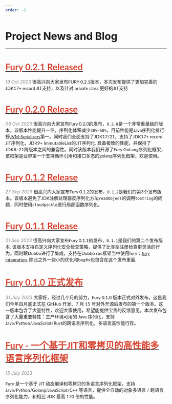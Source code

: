 ```yaml
---
order: -1
---
```

# <font size="6">Project News and Blog</font>
------

# [<font color="#d74633" face="Lato,Roboto,Arial,sans-serif">Fury 0.2.1 Released</font>](/blog/fury_0_2_1_release)

<font color="#888888">*19 Oct 2023*</font>
<font face="Lato,Roboto,Arial,sans-serif">
很高兴向大家发布FURY 0.2.1版本，本次发布提供了更加完善的JDK17+ record JIT支持，以及针对 private class 更好的JIT支持
</font>

# [<font color="#d74633" face="Lato,Roboto,Arial,sans-serif">Fury 0.2.0 Release</font>](/blog/fury_0_2_0_release)

<font color="#888888">*09 Oct 2023*</font>
<font face="Lato,Roboto,Arial,sans-serif">
很高兴向大家宣布Fury 0.2.0的发布，`0.2.0`是一个非常重量级的版本，该版本性能提升一倍，序列化体积减少`30%~50%`，目前性能是Java序列化排行榜[JVM-Serializers](https://github.com/eishay/jvm-serializers/wiki)第一。同时我们全面支持了JDK17/21，支持了JDK17+ record JIT序列化，JDK9+ ImmutableList的JIT序列化, 具备极致的性能，并保持了JDK8~21跨版本之间的兼容性。同时该版本我们开源了Fury GoLang序列化框架，该框架是业界第一个支持循环引用和接口多态的golang序列化框架，欢迎使用。

</font>

# [<font color="#d74633" face="Lato,Roboto,Arial,sans-serif">Fury 0.1.2 Release</font>](/blog/fury_0_1_2_release)

<font color="#888888">*27 Sep 2023*</font>
<font face="Lato,Roboto,Arial,sans-serif">
很高兴向大家宣布Fury 0.1.2的发布，`0.1.2`是我们的第3个发布版本。该版本避免了JDK注解处理器反序列化方法`readObject`的调用`toString`的问题，同时使用`cloudpickle`进行局部函数序列化。
</font>


# [<font color="#d74633" face="Lato,Roboto,Arial,sans-serif">Fury 0.1.1 Release</font>](/blog/fury_0_1_1_release)

<font color="#888888">*01 Sep 2023*</font>
<font face="Lato,Roboto,Arial,sans-serif">
很高兴向大家宣布Fury 0.1.1的发布，`0.1.1`是我们的第二个发布版本. 该版本支持自定义序列化安全检查策略，提供了比类型注册检查更灵活的行为。同时跟Dubbo进行了集成，支持在Dubbo rpc框架当中使用fury：[fury integration](https://github.com/fury-project/dubbo-serialization-fury/releases/tag/v0.1.1). 除此之外一些小的优化和bugfix也包含在这个发布里面.
</font>

# [<font color="#d74633" face="Lato,Roboto,Arial,sans-serif">Fury 0.1.0 正式发布</font>](/blog/fury_0_1_0_release)

<font color="#888888">*31 July 2023*</font>
<font face="Lato,Roboto,Arial,sans-serif">
大家好，经过几个月的努力，Fury 0.1.0 版本正式对外发布。这是我们今年四月底正式在 GitHub 开发、7 月 15 号对外开源后发布的第一个版本。这一版本包含了大量特性，欢迎大家使用，希望能提供宝贵的反馈意见。本次发布包含了大量重要特性：生产环境可用的 Java 序列化，支持Java/Python/JavaScript/Rust的跨语言序列化，多语言高性能行存。
</font>

# [<font color="#d74633" face="Lato,Roboto,Arial,sans-serif">Fury - 一个基于JIT和零拷贝的高性能多语言序列化框架</font>](/blog/fury_blazing_fast_multiple_language_serialization_framework)

<font color="#888888">*15 July 2023*</font>

<font face="Lato,Roboto,Arial,sans-serif">
Fury 是一个基于 JIT 动态编译和零拷贝的多语言序列化框架，支持 Java/Python/Golang/JavaScript/C++ 等语言，提供全自动的对象多语言 / 跨语言序列化能力，和相比 JDK 最高 170 倍的性能。
</font>


<br />
<br />
<br />
